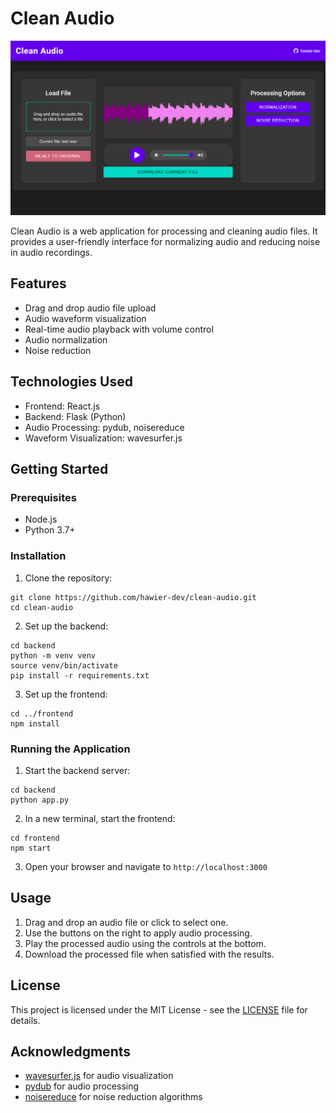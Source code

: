 # Clean Audio

![Clean Audio Screenshot](./screenshot.png)

Clean Audio is a web application for processing and cleaning audio files. It provides a user-friendly interface for normalizing audio and reducing noise in audio recordings.

## Features

- Drag and drop audio file upload
- Audio waveform visualization
- Real-time audio playback with volume control
- Audio normalization
- Noise reduction

## Technologies Used

- Frontend: React.js
- Backend: Flask (Python)
- Audio Processing: pydub, noisereduce
- Waveform Visualization: wavesurfer.js

## Getting Started

### Prerequisites

- Node.js
- Python 3.7+

### Installation

1. Clone the repository:

```text
git clone https://github.com/hawier-dev/clean-audio.git
cd clean-audio
```

2. Set up the backend:

```text
cd backend
python -m venv venv
source venv/bin/activate
pip install -r requirements.txt
```

3. Set up the frontend:

```text
cd ../frontend
npm install
```

### Running the Application

1. Start the backend server:

```text
cd backend
python app.py
```

2. In a new terminal, start the frontend:

```text
cd frontend
npm start
```

3. Open your browser and navigate to `http://localhost:3000`

## Usage

1. Drag and drop an audio file or click to select one.
2. Use the buttons on the right to apply audio processing.
3. Play the processed audio using the controls at the bottom.
4. Download the processed file when satisfied with the results.

## License

This project is licensed under the MIT License - see the [LICENSE](LICENSE) file for details.

## Acknowledgments

- [wavesurfer.js](https://wavesurfer-js.org/) for audio visualization
- [pydub](https://github.com/jiaaro/pydub) for audio processing
- [noisereduce](https://github.com/timsainb/noisereduce) for noise reduction algorithms